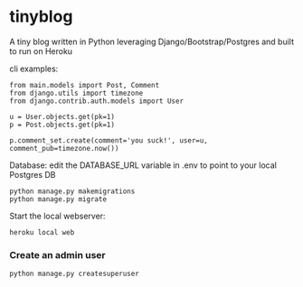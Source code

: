 # tinyblog

A tiny blog written in Python leveraging Django/Bootstrap/Postgres and built to run on Heroku


cli examples:
<pre><code>from main.models import Post, Comment
from django.utils import timezone
from django.contrib.auth.models import User

u = User.objects.get(pk=1)
p = Post.objects.get(pk=1)

p.comment_set.create(comment='you suck!', user=u, comment_pub=timezone.now())</code></pre>

Database:
edit the DATABASE_URL variable in .env to point to your local Postgres DB
<pre><code>python manage.py makemigrations
python manage.py migrate</code></pre>

Start the local webserver:
<pre><code>heroku local web</code></pre>

### Create an admin user
<pre><code>python manage.py createsuperuser</code></pre>
